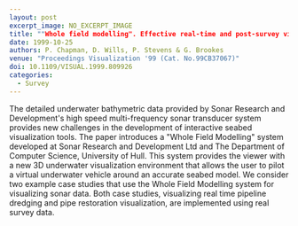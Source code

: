 ```yaml
---
layout: post
excerpt_image: NO_EXCERPT_IMAGE
title: ""Whole field modelling". Effective real-time and post-survey visualization of underwater pipelines"
date: 1999-10-25
authors: P. Chapman, D. Wills, P. Stevens & G. Brookes
venue: "Proceedings Visualization '99 (Cat. No.99CB37067)"
doi: 10.1109/VISUAL.1999.809926
categories:
  - Survey
---
```

The detailed underwater bathymetric data provided by Sonar Research and Development's high speed multi-frequency sonar transducer system provides new challenges in the development of interactive seabed visualization tools. The paper introduces a "Whole Field Modelling" system developed at Sonar Research and Development Ltd and The Department of Computer Science, University of Hull. This system provides the viewer with a new 3D underwater visualization environment that allows the user to pilot a virtual underwater vehicle around an accurate seabed model. We consider two example case studies that use the Whole Field Modelling system for visualizing sonar data. Both case studies, visualizing real time pipeline dredging and pipe restoration visualization, are implemented using real survey data.
